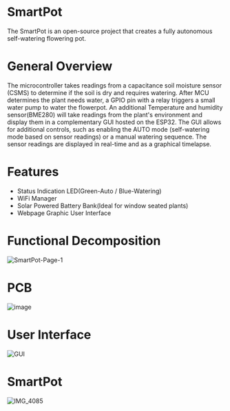 # SmartPot
The SmartPot is an open-source project that creates a fully autonomous self-watering flowering pot. 

# General Overview
The microcontroller takes readings from a capacitance soil moisture sensor (CSMS) to determine if the soil is dry and requires watering. After MCU determines the plant needs water, a GPIO pin with a relay triggers a small water pump to water the flowerpot. An additional Temperature and humidity sensor(BME280) will take readings from the plant's environment and display them in a complementary GUI hosted on the ESP32. The GUI allows for additional controls, such as enabling the AUTO mode (self-watering mode based on sensor readings) or a manual watering sequence. The sensor readings are displayed in real-time and as a graphical timelapse. 

# Features
- Status Indication LED(Green-Auto / Blue-Watering)
- WiFi Manager
- Solar Powered Battery Bank(Ideal for window seated plants)
- Webpage Graphic User Interface

# Functional Decomposition  
![SmartPot-Page-1](https://github.com/DanielisMellow/SMARTPot/assets/82124061/ca4d7b1e-5da4-40e6-b4b0-90f6148438ac)

# PCB 
![image](https://github.com/DanielisMellow/SMARTPot/assets/82124061/d67f55c3-e573-43b5-8a6f-f3c5e03d56ae)

# User Interface 
![GUI](https://user-images.githubusercontent.com/82124061/153277552-153ed56f-00fd-4204-a495-f35f5df36e99.png)

# SmartPot
![IMG_4085](https://user-images.githubusercontent.com/82124061/153272789-2df4694a-e000-48f3-9959-a7e7cce7b357.jpg)


